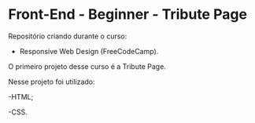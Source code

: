 # Front-End - Beginner - Tribute Page

Repositório criando durante o curso:

 - Responsive Web Design (FreeCodeCamp).

O primeiro projeto desse curso é a Tribute Page.

Nesse projeto foi utilizado:

-HTML;

-CSS.


